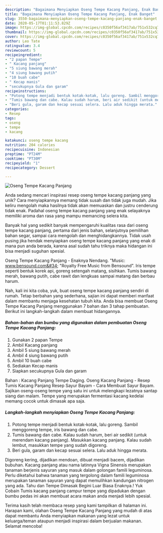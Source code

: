 ```yaml
---
description: "Bagaimana Menyiapkan Oseng Tempe Kacang Panjang, Enak Banget"
title: "Bagaimana Menyiapkan Oseng Tempe Kacang Panjang, Enak Banget"
slug: 3550-bagaimana-menyiapkan-oseng-tempe-kacang-panjang-enak-banget
date: 2020-05-17T01:11:53.829Z
image: https://img-global.cpcdn.com/recipes/c0350f56af3417ab/751x532cq70/oseng-tempe-kacang-panjang-foto-resep-utama.jpg
thumbnail: https://img-global.cpcdn.com/recipes/c0350f56af3417ab/751x532cq70/oseng-tempe-kacang-panjang-foto-resep-utama.jpg
cover: https://img-global.cpcdn.com/recipes/c0350f56af3417ab/751x532cq70/oseng-tempe-kacang-panjang-foto-resep-utama.jpg
author: Leo Tate
ratingvalue: 3.4
reviewcount: 5
recipeingredient:
- "2 papan Tempe"
- " Kacang panjang"
- "5 siung bawang merah"
- "4 siung bawang putih"
- "10 buah cabe"
- " Kecap manis"
- "secukupnya Gula dan garam"
recipeinstructions:
- "Potong tempe menjadi bentuk kotak-kotak, lalu goreng. Sambil menggoreng tempe, iris bawang dan cabe."
- "Tumis bawang dan cabe. Kalau sudah harum, beri air sedikit (untuk merendam kacang panjang). Masukkan kacang panjang. Kalau sudah lembut, masukkan tempe yang sudah digoreng."
- "Beri gula, garam dan kecap sesuai selera. Lalu aduk hingga merata."
categories:
- Resep
tags:
- oseng
- tempe
- kacang

katakunci: oseng tempe kacang 
nutrition: 204 calories
recipecuisine: Indonesian
preptime: "PT24M"
cooktime: "PT30M"
recipeyield: "1"
recipecategory: Dessert

---
```



![Oseng Tempe Kacang Panjang](https://img-global.cpcdn.com/recipes/c0350f56af3417ab/751x532cq70/oseng-tempe-kacang-panjang-foto-resep-utama.jpg)

Anda sedang mencari inspirasi resep oseng tempe kacang panjang yang unik? Cara menyiapkannya memang tidak susah dan tidak juga mudah. Jika keliru mengolah maka hasilnya tidak akan memuaskan dan justru cenderung tidak enak. Padahal oseng tempe kacang panjang yang enak selayaknya memiliki aroma dan rasa yang mampu memancing selera kita.

Banyak hal yang sedikit banyak mempengaruhi kualitas rasa dari oseng tempe kacang panjang, pertama dari jenis bahan, selanjutnya pemilihan bahan segar, sampai cara mengolah dan menghidangkannya. Tidak usah pusing jika hendak menyiapkan oseng tempe kacang panjang yang enak di mana pun anda berada, karena asal sudah tahu triknya maka hidangan ini bisa menjadi suguhan spesial.

Oseng Tempe Kacang Panjang - Enaknya Nendang. &#34;Music: www.bensound.com&#34; &#34;Royalty Free Music from Bensound&#34;. Iris tempe seperti bentuk korek api, goreng setengah matang, sisihkan. Tumis bawang merah, bawang putih, cabe rawit dan lengkuas sampai matang dan berbau harum.


Nah, kali ini kita coba, yuk, buat oseng tempe kacang panjang sendiri di rumah. Tetap berbahan yang sederhana, sajian ini dapat memberi manfaat dalam membantu menjaga kesehatan tubuh kita. Anda bisa membuat Oseng Tempe Kacang Panjang menggunakan 7 bahan dan 3 tahap pembuatan. Berikut ini langkah-langkah dalam membuat hidangannya.

<!--inarticleads1-->

##### Bahan-bahan dan bumbu yang digunakan dalam pembuatan Oseng Tempe Kacang Panjang:

1. Gunakan 2 papan Tempe
1. Ambil  Kacang panjang
1. Ambil 5 siung bawang merah
1. Ambil 4 siung bawang putih
1. Ambil 10 buah cabe
1. Sediakan  Kecap manis
1. Siapkan secukupnya Gula dan garam


Bahan : Kacang Panjang Tempe Daging. Oseng Kacang Panjang - Resep Tumis Kacang Panjang Resep Sayur Bayam - Cara Membuat Sayur Bayam. Sajikan oseng-oseng tempe yang satu ini untuk melengkapi lezatnya santap siang dan malam. Tempe yang merupakan fermentasi kacang kedelai memang cocok untuk dimasak apa saja. 

<!--inarticleads2-->

##### Langkah-langkah menyiapkan Oseng Tempe Kacang Panjang:

1. Potong tempe menjadi bentuk kotak-kotak, lalu goreng. Sambil menggoreng tempe, iris bawang dan cabe.
1. Tumis bawang dan cabe. Kalau sudah harum, beri air sedikit (untuk merendam kacang panjang). Masukkan kacang panjang. Kalau sudah lembut, masukkan tempe yang sudah digoreng.
1. Beri gula, garam dan kecap sesuai selera. Lalu aduk hingga merata.


Digoreng kering, dijadikan mendoan, dibuat menjadi bacem, dijadikan bubuhan. Kacang panjang atau nama latinnya Vigna Sinensis merupakan tanaman berjenis sayuran yang masuk dalam golongan famili leguminosa. Perlu diketahui bahwa tanaman yang tergolong dalam famili leguminosa merupakan tanaman sayuran yang dapat memulihkan kandungan nitrogen yang ada. Tahu dan Tempe Dimasak Begini Luar Biasa Enaknya.! Yuk Cobain  Tumis kacang panjang campur tempe yang dipadukan dengan bumbu pedas ini akan membuat acara makan anda menjadi lebih spesial. 

Terima kasih telah membaca resep yang kami tampilkan di halaman ini. Harapan kami, olahan Oseng Tempe Kacang Panjang yang mudah di atas dapat membantu Anda menyiapkan makanan yang lezat untuk keluarga/teman ataupun menjadi inspirasi dalam berjualan makanan. Selamat mencoba!
